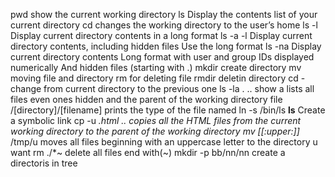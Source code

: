 pwd show the current working directory
ls Display the contents list of your current directory
cd changes the working directory to the user’s home
ls -l Display current directory contents in a long format
ls -a -l Display current directory contents, including hidden files Use the long format
ls -na Display current directory contents Long format with user and group IDs displayed numerically And hidden files (starting with .)
mkdir create directory
mv moving file and directory
rm for deleting file
rmdir deletin directory
cd - change from current directory to the previous one
ls -la . .. show a lists all files even ones hidden and the parent of the working directory
file /[directory]/[filename] prints the type of the file named
ln -s /bin/ls __ls__ Create a symbolic link
cp -u *.html ..  copies all the HTML files from the current working directory to the parent of the working directory
mv [[:upper:]]* /tmp/u moves all files beginning with an uppercase letter to the directory u want
rm ./*~ delete all files end with(~) 
mkdir -p bb/nn/nn create a directoris in tree 

